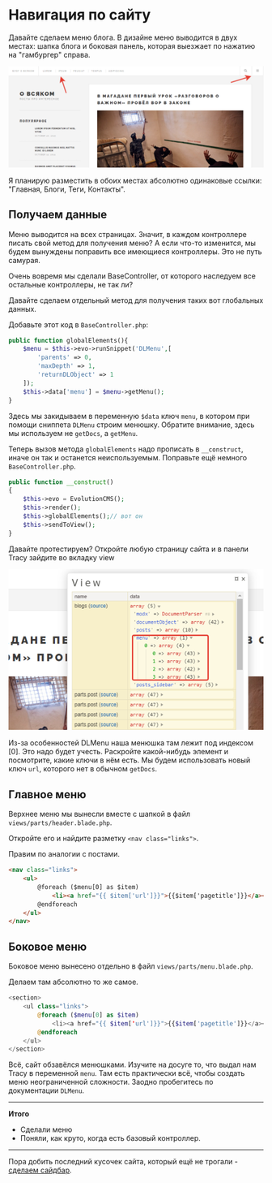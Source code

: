 # Навигация по сайту

Давайте сделаем меню блога.
В дизайне меню выводится в двух местах: шапка блога и боковая панель, которая выезжает по нажатию на "гамбургер" справа. 

![menu areas](assets/images/s55.png)

Я планирую разместить в обоих местах абсолютно одинаковые ссылки: "Главная, Блоги, Теги, Контакты".

## Получаем данные

Меню выводится на всех страницах. Значит,  в каждом контроллере писать свой метод для получения меню? 
А если что-то изменится, мы будем вынуждены поправить все имеющиеся контроллеры. Это не путь самурая.

Очень вовремя мы сделали BaseController, от которого наследуем все остальные контроллеры, не так ли?

Давайте сделаем отдельный метод для получения таких вот глобальных данных.

Добавьте этот код в `BaseController.php`:
```php
public function globalElements(){
    $menu = $this->evo->runSnippet('DLMenu',[
        'parents' => 0,
        'maxDepth' => 1,
        'returnDLObject' => 1
    ]);
    $this->data['menu'] = $menu->getMenu();
}
```
Здесь мы закидываем в переменную `$data` ключ `menu`, в котором при помощи сниппета `DLMenu` строим менюшку. Обратите внимание, здесь мы используем не `getDocs`, а `getMenu`.


Теперь вызов метода `globalElements` надо прописать в `__construct`, иначе он так и останется неиспользуемым. Поправьте ещё немного `BaseController.php`.

```php
public function __construct()
{
    $this->evo = EvolutionCMS();
    $this->render();
    $this->globalElements();// вот он
    $this->sendToView();
}
```
Давайте протестируем?
Откройте любую страницу сайта и в панели Tracy зайдите во вкладку view

![menu areas](assets/images/s71.png)

Из-за особенностей DLMenu наша менюшка там лежит под индексом [0]. Это надо будет учесть. Раскройте какой-нибудь элемент и посмотрите, какие ключи в нём есть. Мы будем использовать новый ключ `url`, которого нет в обычном `getDocs`.

## Главное меню

Верхнее меню мы вынесли вместе с шапкой в файл `views/parts/header.blade.php`.

Откройте его и найдите разметку `<nav class="links">`.

Правим по аналогии с постами.

```html
<nav class="links">
    <ul>
        @foreach ($menu[0] as $item)
            <li><a href="{{ $item['url']}}">{{$item['pagetitle']}}</a></li>
        @endforeach
    </ul>
</nav>
```


## Боковое меню

Боковое меню вынесено отдельно в файл `views/parts/menu.blade.php`.

Делаем там абсолютно то же самое.
```php
<section>
    <ul class="links">
        @foreach ($menu[0] as $item)
            <li><a href="{{ $item['url']}}">{{$item['pagetitle']}}</a></li>
        @endforeach
    </ul>
</section>
```

Всё, сайт обзавёлся менюшками. Изучите на досуге то, что выдал нам Tracy в переменной `menu`. Там есть практически всё, чтобы создать меню неограниченной сложности.
Заодно пробегитесь по документации `DLMenu`.


---
**Итого**
* Сделали меню
* Поняли, как круто, когда есть базовый контроллер.

---
Пора добить последний кусочек сайта, который ещё не трогали - [сделаем сайдбар](/010_%D0%A1%D0%B0%D0%B9%D0%B4%D0%B1%D0%B0%D1%80.md).